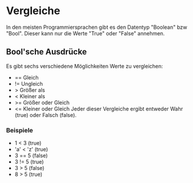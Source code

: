# Vergleiche
In den meisten Programmiersprachen gibt es den Datentyp "Boolean" bzw "Bool".
Dieser kann nur die Werte "True" oder "False" annehmen.

## Bool'sche Ausdrücke
Es gibt sechs verschiedene Möglichkeiten Werte zu vergleichen:
* == Gleich
* != Ungleich
* \> Größer als
* < Kleiner als
* \>= Größer oder Gleich
* <= Kleiner oder Gleich
Jeder dieser Vergleiche ergibt entweder Wahr (true) oder Falsch (false).
### Beispiele
* 1 < 3 (true)
* 'a' < 'z' (true)
* 3 == 5 (false)
* 3 != 5 (true)
* 3 > 5 (false)
* 8 > 5 (true)
